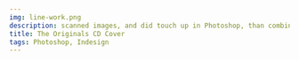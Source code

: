 ```yaml
---
img: line-work.png
description: scanned images, and did touch up in Photoshop, than combined other images to create a CD cover for a TV Show.
title: The Originals CD Cover
tags: Photoshop, Indesign
---
```

